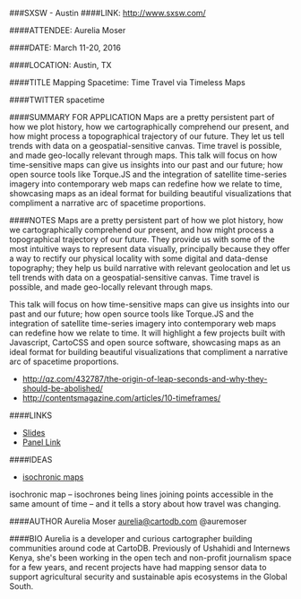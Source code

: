 ###SXSW - Austin
####LINK:
http://www.sxsw.com/

####ATTENDEE:
Aurelia Moser

####DATE:
March 11-20, 2016

####LOCATION:
Austin, TX

####TITLE
Mapping Spacetime: Time Travel via Timeless Maps

####TWITTER
spacetime

####SUMMARY FOR APPLICATION
Maps are a pretty persistent part of how we plot history, how we cartographically comprehend our present, and how might process a topographical trajectory of our future. They let us tell trends with data on a geospatial-sensitive canvas. Time travel is possible, and made geo-locally relevant through maps.
This talk will focus on how time-sensitive maps can give us insights into our past and our future; how open source tools like Torque.JS and the integration of satellite time-series imagery into contemporary web maps can redefine how we relate to time, showcasing maps as an ideal format for building beautiful visualizations that compliment a narrative arc of spacetime proportions.

####NOTES
Maps are a pretty persistent part of how we plot history, how we cartographically comprehend our present, and how might process a topographical trajectory of our future. They provide us with some of the most intuitive ways to represent data visually, principally because they offer a way to rectify our physical locality with some digital and data-dense topography; they help us build narrative with relevant geolocation and let us tell trends with data on a geospatial-sensitive canvas. Time travel is possible, and made geo-locally relevant through maps.

This talk will focus on how time-sensitive maps can give us insights into our past and our future; how open source tools like Torque.JS and the integration of satellite time-series imagery into contemporary web maps can redefine how we relate to time. It will highlight a few projects built with Javascript, CartoCSS and open source software, showcasing maps as an ideal format for building beautiful visualizations that compliment a narrative arc of spacetime proportions.

* <http://qz.com/432787/the-origin-of-leap-seconds-and-why-they-should-be-abolished/>
* <http://contentsmagazine.com/articles/10-timeframes/>

####LINKS
* [Slides](https://docs.google.com/presentation/d/1wndNYznUWJVozeH48NBT5enWqnEoWDTQl2jI6ivBPyA/edit?usp=sharing)
* [Panel Link](http://panelpicker.sxsw.com/ideas/47020)

####IDEAS

* [isochronic maps](http://www.intelligentlifemagazine.com/places/cartophilia/)

isochronic map – isochrones being lines joining points accessible in the same amount of time – and it tells a story about how travel was changing.

####AUTHOR
Aurelia Moser
aurelia@cartodb.com
@auremoser

####BIO
Aurelia is a developer and curious cartographer building communities around code at CartoDB. Previously of Ushahidi and Internews Kenya, she's been working in the open tech and non-profit journalism space for a few years, and recent projects have had mapping sensor data to support agricultural security and sustainable apis ecosystems in the Global South.